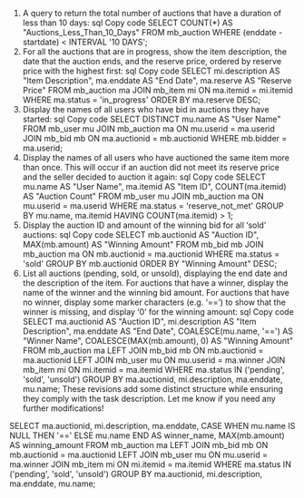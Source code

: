 
1. A query to return the total number of auctions that have a duration of less than 10 days:
sql
Copy code
SELECT COUNT(*) AS "Auctions_Less_Than_10_Days" 
FROM mb_auction 
WHERE (enddate - startdate) < INTERVAL '10 DAYS';
2. For all the auctions that are in progress, show the item description, the date that the auction ends, and the reserve price, ordered by reserve price with the highest first:
sql
Copy code
SELECT mi.description AS "Item Description", 
       ma.enddate AS "End Date", 
       ma.reserve AS "Reserve Price" 
FROM mb_auction ma 
JOIN mb_item mi ON ma.itemid = mi.itemid 
WHERE ma.status = 'in_progress' 
ORDER BY ma.reserve DESC;
3. Display the names of all users who have bid in auctions they have started:
sql
Copy code
SELECT DISTINCT mu.name AS "User Name"
FROM mb_user mu
JOIN mb_auction ma ON mu.userid = ma.userid
JOIN mb_bid mb ON ma.auctionid = mb.auctionid
WHERE mb.bidder = ma.userid;
4. Display the names of all users who have auctioned the same item more than once. This will occur if an auction did not meet its reserve price and the seller decided to auction it again:
sql
Copy code
SELECT mu.name AS "User Name", 
       ma.itemid AS "Item ID", 
       COUNT(ma.itemid) AS "Auction Count"
FROM mb_user mu
JOIN mb_auction ma ON mu.userid = ma.userid
WHERE ma.status = 'reserve_not_met'
GROUP BY mu.name, ma.itemid
HAVING COUNT(ma.itemid) > 1;
5. Display the auction ID and amount of the winning bid for all ‘sold’ auctions:
sql
Copy code
SELECT mb.auctionid AS "Auction ID", 
       MAX(mb.amount) AS "Winning Amount"
FROM mb_bid mb
JOIN mb_auction ma ON mb.auctionid = ma.auctionid
WHERE ma.status = 'sold'
GROUP BY mb.auctionid
ORDER BY "Winning Amount" DESC;
6. List all auctions (pending, sold, or unsold), displaying the end date and the description of the item. For auctions that have a winner, display the name of the winner and the winning bid amount. For auctions that have no winner, display some marker characters (e.g. ‘==’) to show that the winner is missing, and display ‘0’ for the winning amount:
sql
Copy code
SELECT ma.auctionid AS "Auction ID", 
       mi.description AS "Item Description", 
       ma.enddate AS "End Date", 
       COALESCE(mu.name, '==') AS "Winner Name", 
       COALESCE(MAX(mb.amount), 0) AS "Winning Amount"
FROM mb_auction ma
LEFT JOIN mb_bid mb ON mb.auctionid = ma.auctionid
LEFT JOIN mb_user mu ON mu.userid = ma.winner
JOIN mb_item mi ON mi.itemid = ma.itemid
WHERE ma.status IN ('pending', 'sold', 'unsold')
GROUP BY ma.auctionid, mi.description, ma.enddate, mu.name;
These revisions add some distinct structure while ensuring they comply with the task description. Let me know if you need any further modifications!




SELECT ma.auctionid, 
       mi.description, 
       ma.enddate, 
       CASE 
           WHEN mu.name IS NULL THEN '==' 
           ELSE mu.name 
       END AS winner_name, 
       MAX(mb.amount) AS winning_amount
FROM mb_auction ma
LEFT JOIN mb_bid mb ON mb.auctionid = ma.auctionid
LEFT JOIN mb_user mu ON mu.userid = ma.winner
JOIN mb_item mi ON mi.itemid = ma.itemid
WHERE ma.status IN ('pending', 'sold', 'unsold')
GROUP BY ma.auctionid, mi.description, ma.enddate, mu.name;



